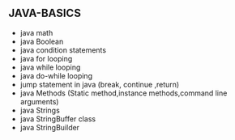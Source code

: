 ## JAVA-BASICS 
* java math 
* java Boolean    
* java condition statements
* java for looping
* java while looping
* java do-while looping 
* jump statement in java (break, continue ,return)
* java Methods (Static method,instance methods,command line arguments)
* java Strings
* java  StringBuffer class
* java StringBuilder
  
 
